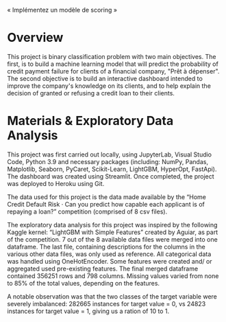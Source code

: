« Implémentez un modèle de scoring »

# Overview 

This project is binary classification problem with two main objectives. The first, is to build a machine learning model that will predict the probability of credit payment failure for clients of a financial company, "Prêt à dépenser". The second objective is to build an interactive dashboard intended to improve the company's knowledge on its clients, and to help explain the decision of granted or refusing a credit loan to their clients.  

# Materials & Exploratory Data Analysis

This project was first carried out locally, using JupyterLab, Visual Studio Code, Python 3.9 and necessary packages (including: NumPy, Pandas, Matplotlib, Seaborn, PyCaret, Scikit-Learn, LightGBM, HyperOpt, FastApi). The dashboard was created using Streamlit. Once completed, the project was deployed to Heroku using Git. 

The data used for this project is the data made available by the “Home Credit Default Risk · Can you predict how capable each applicant is of repaying a loan?” competition (comprised of 8 csv files). 

The exploratory data analysis for this project was inspired by the following Kaggle kernel: “LightGBM with Simple Features” created by Aguiar, as part of the competition. 
7 out of the 8 available data files were merged into one dataframe. The last file, containing descriptions for the columns in the various other data files, was only used as reference. All categorical data was handled using OneHotEncoder. Some features were created and/ or aggregated used pre-existing features. 
The final merged dataframe contained 356251 rows and 798 columns. Missing values varied from none to 85% of the total values, depending on the features. 

A notable observation was that the two classes of the target variable were severely imbalanced: 282665 instances for target value = 0, vs 24823 instances for target value = 1, giving us a ration of 10 to 1.


